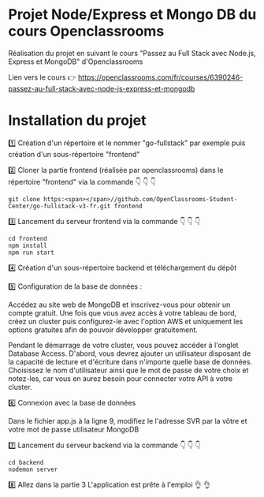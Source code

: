 # Projet Node/Express et Mongo DB du cours Openclassrooms

Réalisation du projet en suivant le cours "Passez au Full Stack avec Node.js, Express et MongoDB" d'Openclassrooms

Lien vers le cours :point_right: https://openclassrooms.com/fr/courses/6390246-passez-au-full-stack-avec-node-js-express-et-mongodb

# Installation du projet

:one: Création d'un répertoire et le nommer "go-fullstack" par exemple puis création d'un sous-répertoire "frontend"

:two: Cloner la partie frontend (réalisée par openclassrooms) dans le répertoire "frontend" via la commande :point_down: :point_down: :point_down:
      
    git clone https:<span></span>//github.com/OpenClassrooms-Student-Center/go-fullstack-v3-fr.git frontend

:three: Lancement du serveur frontend via la commande :point_down: :point_down: :point_down:

    cd frontend
    npm install
    npm run start
    
:four: Création d'un sous-répertoire backend et téléchargement du dépôt

:five: Configuration de la base de données :

Accédez au site web de MongoDB et inscrivez-vous pour obtenir un compte gratuit. Une fois que vous avez accès à votre tableau de bord, créez un cluster puis configurez-le avec l'option AWS et uniquement les options gratuites afin de pouvoir développer gratuitement.

Pendant le démarrage de votre cluster, vous pouvez accéder à l'onglet Database Access. D'abord, vous devrez ajouter un utilisateur disposant de la capacité de lecture et d'écriture dans n'importe quelle base de données. Choisissez le nom d'utilisateur ainsi que le mot de passe de votre choix et notez-les, car vous en aurez besoin pour connecter votre API à votre cluster.

:six: Connexion avec la base de données

Dans le fichier app.js à la ligne 9, modifiez le l'adresse SVR par la vôtre et votre mot de passe utilisateur MongoDB

:seven: Lancement du serveur backend via la commande :point_down: :point_down: :point_down:

    cd backend
    nodemon server

:eight: Allez dans la partie 3
L'application est prête à l'emploi :ok_hand:	:ok_hand:	
